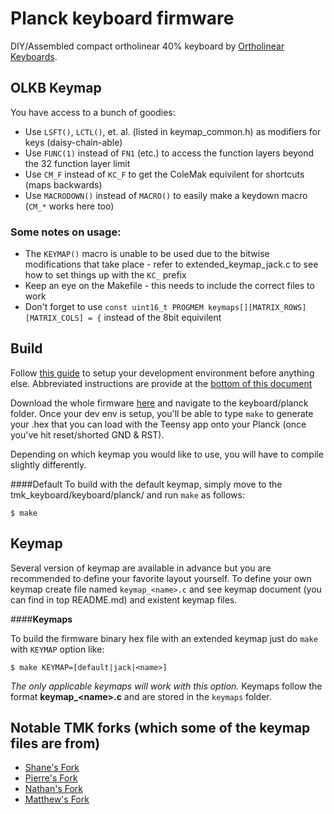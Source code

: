 Planck keyboard firmware
======================
DIY/Assembled compact ortholinear 40% keyboard by [Ortholinear Keyboards](http://ortholinearkeyboards.com).

## OLKB Keymap
You have access to a bunch of goodies:

- Use `LSFT()`, `LCTL()`, et. al. (listed in keymap_common.h) as modifiers for keys (daisy-chain-able)
- Use `FUNC(1)` instead of `FN1` (etc.) to access the function layers beyond the 32 function layer limit
- Use `CM_F` instead of `KC_F` to get the ColeMak equivilent for shortcuts (maps backwards)
- Use `MACRODOWN()` instead of `MACRO()` to easily make a keydown macro (`CM_*` works here too)

### Some notes on usage:

- The `KEYMAP()` macro is unable to be used due to the bitwise modifications that take place - refer to extended_keymap_jack.c to see how to set things up with the `KC_` prefix
- Keep an eye on the Makefile - this needs to include the correct files to work
- Don't forget to use `const uint16_t PROGMEM keymaps[][MATRIX_ROWS][MATRIX_COLS] = {` instead of the 8bit equivilent

## Build

Follow [this guide](http://deskthority.net/workshop-f7/how-to-build-your-very-own-keyboard-firmware-t7177.html) to setup your development environment before anything else. Abbreviated instructions are provide at the [bottom of this document](https://github.com/rswiernik/tmk_keyboard/tree/rswiernik_dev/keyboard/planck#environment-setup)

Download the whole firmware [here](https://github.com/jackhumbert/tmk_keyboard/archive/master.zip) and navigate to the keyboard/planck folder. Once your dev env is setup, you'll be able to type `make` to generate your .hex that you can load with the Teensy app onto your Planck (once you've hit reset/shorted GND & RST). 

Depending on which keymap you would like to use, you will have to compile slightly differently.

####Default
To build with the default keymap, simply move to the tmk\_keyboard/keyboard/planck/ and run `make` as follows:
```
$ make
```

## Keymap
Several version of keymap are available in advance but you are recommended to define your favorite layout yourself. To define your own keymap create file named `keymap_<name>.c` and see keymap document (you can find in top README.md) and existent keymap files.
    
####**Keymaps**

To build the firmware binary hex file with an extended keymap just do `make` with `KEYMAP` option like:
```
$ make KEYMAP=[default|jack|<name>]
```
_The only applicable keymaps will work with this option._ Keymaps follow the format **__keymap\_\<name\>.c__** and are stored in the `keymaps` folder.

## Notable TMK forks (which some of the keymap files are from)
- [Shane's Fork](https://github.com/shanecelis/tmk_keyboard/tree/master/keyboard/planck)
- [Pierre's Fork](https://github.com/pcarrier/tmk_keyboard/blob/pcarrier/planck/keyboard/gh60/keymap_planck.c)
- [Nathan's Fork](https://github.com/nathanrosspowell/tmk_keyboard/tree/planck-jack/keyboard/planck)
- [Matthew's Fork](https://github.com/pepers/tmk_keyboard/tree/master/keyboard/planck_grid)
